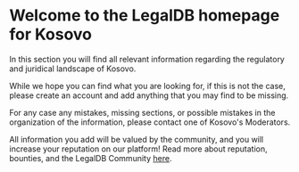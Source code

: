 <!-- TITLE: Kosovo -->
<!-- SUBTITLE: Welcome to the legalDB home of Kosovo -->

# Welcome to the LegalDB homepage for Kosovo

In this section you will find all relevant information regarding the regulatory and juridical landscape of Kosovo.

While we hope you can find what you are looking for, if this is not the case, please create an account and add anything that you may find to be missing.

For any case any mistakes, missing sections, or possible mistakes in the organization of the information, please contact one of Kosovo's Moderators.

All information you add will be valued by the community, and you will increase your reputation on our platform! Read more about reputation, bounties, and the LegalDB Community [here](http://legaldb.herokuapp.com/legaldb/community).

